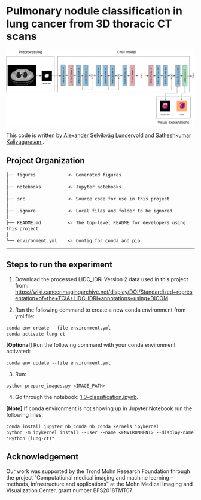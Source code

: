 Pulmonary nodule classification in lung cancer from 3D thoracic CT scans 
==============================
<img src="figures/pipeline.png"/>

This code is written by <a href=https://alexander.lundervold.com/> Alexander Selvikvåg Lundervold </a> and <a href=https://skaliy.no/> Satheshkumar Kaliyugarasan </a>. 

Project Organization
--------
    ├── figures            <- Generated figures
    │   
    ├── notebooks          <- Jupyter notebooks 
    │   
    ├── src                <- Source code for use in this project
    │   
    ├── .ignore            <- Local files and folder to be ignored 
    │   
    ├── README.md          <- The top-level README for developers using this project
    │
    └── environment.yml    <- Config for conda and pip  
--------

Steps to run the experiment 
------------
1. Download the processed LIDC_IDRI Version 2 data used in this project from: https://wiki.cancerimagingarchive.net/display/DOI/Standardized+representation+of+the+TCIA+LIDC-IDRI+annotations+using+DICOM

2. Run the following command to create a new conda environment from yml file: 
```
conda env create --file environment.yml
conda activate lung-ct
```
<b>[Optional]</b> Run the following command with your conda environment activated: 
```
conda env update --file environment.yml
```

3. Run: 
```
python prepare_images.py <IMAGE_PATH>
``` 

4. Go through the notebook: [1.0-classification.ipynb](https://github.com/MMIV-ML/Lung-CT-fastai-2020/blob/master/notebooks/1.0-classification.ipynb).

<b>[Note]</b> If conda environment is not showing up in Jupyter Notebook run the following lines:
```
conda install jupyter nb_conda nb_conda_kernels ipykernel
python -m ipykernel install --user --name <ENVIRONMENT> --display-name "Python (lung-ct)"
```
 

Acknowledgement
-----------
Our work was supported by the Trond Mohn Research Foundation through the project “Computational medical imaging and machine learning – methods, infrastructure and applications" at the Mohn Medical Imaging and Visualization Center, grant number BFS2018TMT07.



